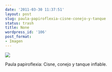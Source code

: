 ```yaml
---
date: '2011-03-30 11:37:51'
layout: post
slug: paula-papiroflexia-cisne-conejo-y-tanque
status: trash
title: None
wordpress_id: '106'
post_format:
- Imagen
---
```


![](http://jjdenis.files.wordpress.com/2012/04/tumblr_liv6r4lluc1qzqnl8o1_1280.jpg)

Paula papiroflexia: Cisne, conejo y tanque inflable.
